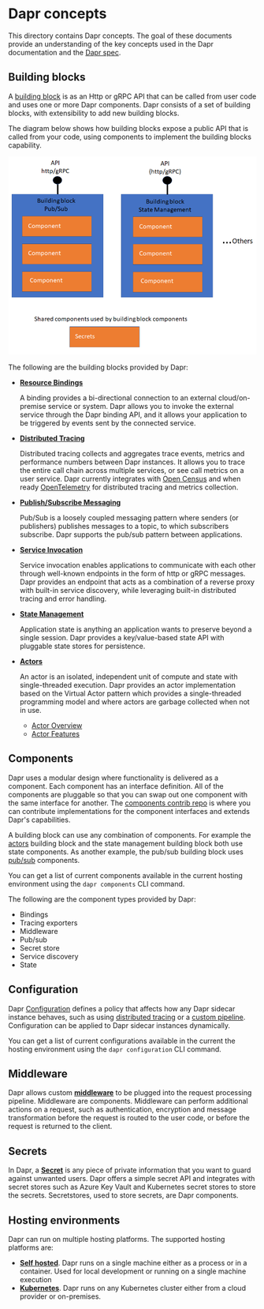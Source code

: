 # Dapr concepts

This directory contains Dapr concepts. The goal of these documents provide an understanding of the key concepts used in the Dapr documentation and the [Dapr spec](../reference/api/README.md).

## Building blocks

A [building block](./architecture/building_blocks.md) is as an Http or gRPC API that can be called from user code and uses one or more Dapr components. Dapr consists of a set of building blocks, with extensibility to add new building blocks.

The diagram below shows how building blocks expose a public API that is called from your code, using components to implement the building blocks capability.
  
![Dapr Building Blocks and Components](../images/concepts-building-blocks.png)
  
The following are the building blocks provided by Dapr:

* [**Resource Bindings**](./bindings/README.md)

  A binding provides a bi-directional connection to an external cloud/on-premise service or system. Dapr allows you to invoke the external service through the  Dapr binding API, and it allows your application to be triggered by events sent by the connected service.

* [**Distributed Tracing**](./distributed-tracing/README.md)

  Distributed tracing collects and aggregates trace events, metrics and performance numbers between Dapr instances. It allows you to trace the entire call chain across multiple services, or see call metrics on a user service. Dapr currently integrates with  [Open Census](https://opencensus.io/) and when ready [OpenTelemetry](https://opentelemetry.io/) for distributed tracing and metrics collection.

* [**Publish/Subscribe Messaging**](./publish-subscribe-messaging/README.md)
  
  Pub/Sub is a loosely coupled messaging pattern where senders (or publishers) publishes messages to a topic, to which subscribers subscribe. Dapr supports the pub/sub pattern between applications.

* [**Service Invocation**](./service-invocation/service-invocation.md)
  
  Service invocation enables applications to communicate with each other through well-known endpoints in the form of http or gRPC messages. Dapr provides an endpoint that acts as a combination of a reverse proxy with built-in service discovery, while leveraging built-in distributed tracing and error handling.

* [**State Management**](./state-management/state-management.md)

  Application state is anything an application wants to preserve beyond a single session. Dapr provides a key/value-based state API with pluggable state stores for persistence.

* [**Actors**](./actor/actor_overview.md)

  An actor is an isolated, independent unit of compute and state with single-threaded execution. Dapr provides an actor implementation based on the Virtual Actor pattern which provides a single-threaded programming model and where actors are garbage collected when not in use.
  * [Actor Overview](./actor/actor_overview.md)
  * [Actor Features](./actor/actors_features.md)

## Components
 
Dapr uses a modular design where functionality is delivered as a component. Each component has an interface definition.  All of the components are pluggable so that you can swap out one component with the same interface for another. The [components contrib repo](https://github.com/dapr/components-contrib) is where you can contribute implementations for the component interfaces and extends Dapr's capabilities.
  
 A building block can use any combination of components. For example the [actors](./actor/actor_overview.md) building block and the state management building block both use state  components.  As another example, the pub/sub building block uses [pub/sub](./publish-subscribe-messaging/README.md) components.

 You can get a list of current components available in the current hosting environment using the `dapr components` CLI command.

 The following are the component types provided by Dapr:

* Bindings
* Tracing exporters
* Middleware
* Pub/sub
* Secret store
* Service discovery
* State

## Configuration

Dapr [Configuration](./configuration/README.md) defines a policy that affects how any Dapr sidecar instance behaves, such as using [distributed tracing](distributed-tracing/README.md) or a [custom pipeline](middleware/middleware.md). Configuration can be applied to Dapr sidecar instances dynamically.

 You can get a list of current configurations available in the current the hosting environment using the `dapr configuration` CLI command.

## Middleware

Dapr allows custom [**middleware**](./middleware/middleware.md) to be plugged into the request processing pipeline. Middleware are components. Middleware can perform additional actions on a request, such as authentication, encryption and message transformation before the request is routed to the user code, or before the request is returned to the client.
  
## Secrets

In Dapr, a [**Secret**](./components/secrets.md) is any piece of private information that you want to guard against unwanted users. Dapr offers a simple secret API and integrates with secret stores such as Azure Key Vault and Kubernetes secret stores to store the secrets. Secretstores, used to store secrets, are Dapr components.

## Hosting environments

Dapr can run on multiple hosting platforms. The supported hosting platforms are:

* [**Self hosted**](../overview.md#running-dapr-on-a-local-developer-machine-in-standalone-mode). Dapr runs on a single machine either as a process or in a container. Used for local development or running on a single machine execution 
* [**Kubernetes**](../overview.md#running-dapr-in-kubernetes-mode). Dapr runs on any Kubernetes cluster either from a cloud provider or on-premises.
